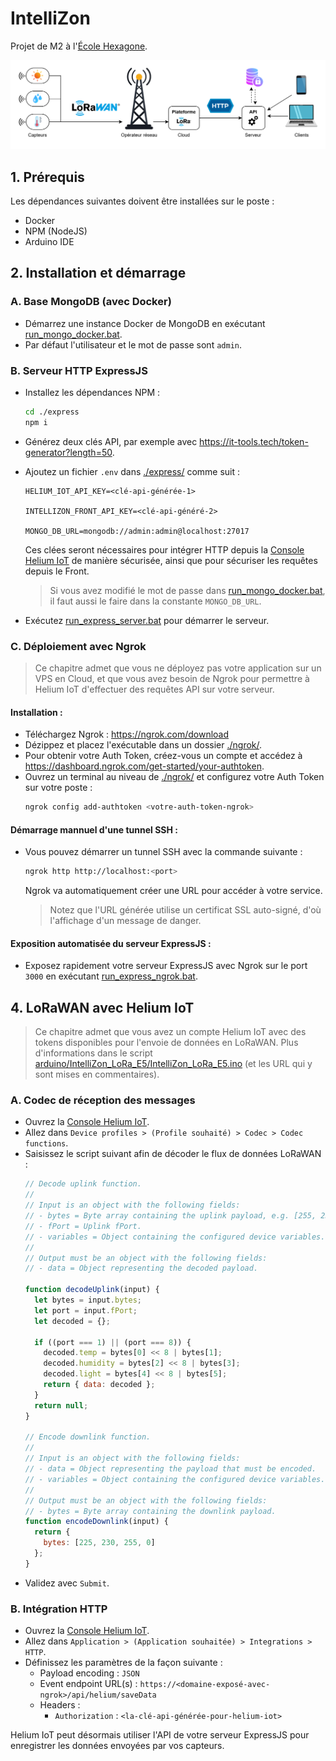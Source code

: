 # IntelliZon

Projet de M2 à l'[École Hexagone](https://www.ecole-hexagone.com/).

![Infrastructure du projet](./assets/diagrams/Infra_IoT_LoRaWAN.drawio.png)

## 1. Prérequis
Les dépendances suivantes doivent être installées sur le poste :
* Docker
* NPM (NodeJS)
* Arduino IDE

## 2. Installation et démarrage
### A. Base MongoDB (avec Docker)
* Démarrez une instance Docker de MongoDB en exécutant [run_mongo_docker.bat](run_mongo_docker.bat).
* Par défaut l'utilisateur et le mot de passe sont `admin`.

### B. Serveur HTTP ExpressJS
* Installez les dépendances NPM :
    ```sh
    cd ./express
    npm i
    ```
* Générez deux clés API, par exemple avec https://it-tools.tech/token-generator?length=50.
* Ajoutez un fichier `.env` dans [./express/](./express/) comme suit :
  ```
  HELIUM_IOT_API_KEY=<clé-api-générée-1>

  INTELLIZON_FRONT_API_KEY=<clé-api-généré-2>
  
  MONGO_DB_URL=mongodb://admin:admin@localhost:27017
  ```
  Ces clées seront nécessaires pour intégrer HTTP depuis la [Console Helium IoT](https://console.helium-iot.xyz/) de manière sécurisée, ainsi que pour sécuriser les requêtes depuis le Front.

  > Si vous avez modifié le mot de passe dans [run_mongo_docker.bat](run_mongo_docker.bat), il faut aussi le faire dans la constante `MONGO_DB_URL`.
* Exécutez [run_express_server.bat](run_express_server.bat) pour démarrer le serveur.

### C. Déploiement avec Ngrok
> Ce chapitre admet que vous ne déployez pas votre application sur un VPS en Cloud, et que vous avez besoin de Ngrok pour permettre à Helium IoT d'effectuer des requêtes API sur votre serveur. 

#### Installation :
* Téléchargez Ngrok : https://ngrok.com/download
* Dézippez et placez l'exécutable dans un dossier [./ngrok/](./ngrok/).
* Pour obtenir votre Auth Token, créez-vous un compte et accédez à https://dashboard.ngrok.com/get-started/your-authtoken.
* Ouvrez un terminal au niveau de [./ngrok/](./ngrok/) et configurez votre Auth Token sur votre poste :
  ```sh
  ngrok config add-authtoken <votre-auth-token-ngrok>
  ```

#### Démarrage mannuel d'une tunnel SSH :
* Vous pouvez démarrer un tunnel SSH avec la commande suivante :
    ```sh
    ngrok http http://localhost:<port>
    ```
    Ngrok va automatiquement créer une URL pour accéder à votre service.

    > Notez que l'URL générée utilise un certificat SSL auto-signé, d'où l'affichage d'un message de danger.

#### Exposition automatisée du serveur ExpressJS :
* Exposez rapidement votre serveur ExpressJS avec Ngrok sur le port `3000` en exécutant [run_express_ngrok.bat](run_express_ngrok.bat).

## 4. LoRaWAN avec Helium IoT
> Ce chapitre admet que vous avez un compte Helium IoT avec des tokens disponibles pour l'envoie de données en LoRaWAN. Plus d'informations dans le script [arduino/IntelliZon_LoRa_E5/IntelliZon_LoRa_E5.ino](arduino/IntelliZon_LoRa_E5/IntelliZon_LoRa_E5.ino) (et les URL qui y sont mises en commentaires).

### A. Codec de réception des messages
* Ouvrez la [Console Helium IoT](https://console.helium-iot.xyz/).
* Allez dans `Device profiles > (Profile souhaité) > Codec > Codec functions`.
* Saisissez le script suivant afin de décoder le flux de données LoRaWAN :
  ```js
  // Decode uplink function.
  //
  // Input is an object with the following fields:
  // - bytes = Byte array containing the uplink payload, e.g. [255, 230, 255, 0]
  // - fPort = Uplink fPort.
  // - variables = Object containing the configured device variables.
  //
  // Output must be an object with the following fields:
  // - data = Object representing the decoded payload.

  function decodeUplink(input) {
    let bytes = input.bytes;
    let port = input.fPort;
    let decoded = {};

    if ((port === 1) || (port === 8)) {
      decoded.temp = bytes[0] << 8 | bytes[1];
      decoded.humidity = bytes[2] << 8 | bytes[3];
      decoded.light = bytes[4] << 8 | bytes[5];
      return { data: decoded };
    }
    return null;
  }
  
  // Encode downlink function.
  //
  // Input is an object with the following fields:
  // - data = Object representing the payload that must be encoded.
  // - variables = Object containing the configured device variables.
  //
  // Output must be an object with the following fields:
  // - bytes = Byte array containing the downlink payload.
  function encodeDownlink(input) {
    return {
      bytes: [225, 230, 255, 0]
    };
  }
  ```
* Validez avec `Submit`.

### B. Intégration HTTP
* Ouvrez la [Console Helium IoT](https://console.helium-iot.xyz/).
* Allez dans `Application > (Application souhaitée) > Integrations > HTTP`.
* Définissez les paramètres de la façon suivante :
  * Payload encoding : `JSON`
  * Event endpoint URL(s) : `https://<domaine-exposé-avec-ngrok>/api/helium/saveData`
  * Headers :
    * `Authorization` : `<la-clé-api-générée-pour-helium-iot>`

Helium IoT peut désormais utiliser l'API de votre serveur ExpressJS pour enregistrer les données envoyées par vos capteurs.